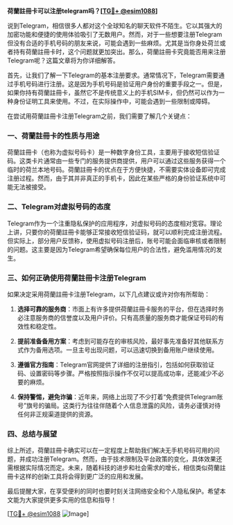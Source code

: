 **荷蘭註冊卡可以注册telegram吗？[[TG💪+ @esim1088](https://t.me/s/esim1088)]**

说到Telegram，相信很多人都对这个全球知名的聊天软件不陌生。它以其强大的加密功能和便捷的使用体验吸引了无数用户。然而，对于一些想要注册Telegram但没有合适的手机号码的朋友来说，可能会遇到一些麻烦。尤其是当你身处荷兰或者持有荷蘭註冊卡时，这个问题就更加突出。那么，荷蘭註冊卡究竟能否用来注册Telegram呢？这篇文章将为你详细解答。

首先，让我们了解一下Telegram的基本注册要求。通常情况下，Telegram需要通过手机号码进行注册。这是因为手机号码是验证用户身份的重要手段之一。但是，如果你持有荷蘭註冊卡，虽然它不是传统意义上的手机SIM卡，但仍然可以作为一种身份证明工具来使用。不过，在实际操作中，可能会遇到一些限制或障碍。

在尝试用荷蘭註冊卡注册Telegram之前，我们需要了解几个关键点：

### 一、荷蘭註冊卡的性质与用途

荷蘭註冊卡（也称为虚拟号码卡）是一种数字身份工具，主要用于接收短信验证码。这类卡片通常由一些专门的服务提供商提供，用户可以通过这些服务获得一个临时的荷兰本地号码。荷蘭註冊卡的优点在于方便快捷，不需要实体设备即可完成注册过程。然而，由于其并非真正的手机卡，因此在某些严格的身份验证系统中可能无法被接受。

### 二、Telegram对虚拟号码的态度

Telegram作为一个注重隐私保护的应用程序，对虚拟号码的态度相对宽容。理论上讲，只要你的荷蘭註冊卡能够正常接收短信验证码，就可以顺利完成注册流程。但实际上，部分用户反馈称，使用虚拟号码注册后，账号可能会面临审核或者限制的问题。这主要是因为Telegram希望确保每位用户的合法性，避免滥用情况的发生。

### 三、如何正确使用荷蘭註冊卡注册Telegram

如果决定采用荷蘭註冊卡注册Telegram，以下几点建议或许对你有所帮助：

1. **选择可靠的服务商**：市面上有许多提供荷蘭註冊卡服务的平台，但在选择时务必注意服务商的信誉度以及用户评价。只有高质量的服务商才能保证号码的有效性和稳定性。
   
2. **提前准备备用方案**：考虑到可能存在的审核风险，最好事先准备好其他联系方式作为备用选项。一旦主号出现问题，可以迅速切换到备用账户继续使用。

3. **遵循官方指南**：Telegram官网提供了详细的注册指引，包括如何获取验证码、设置密码等步骤。严格按照指示操作不仅可以提高成功率，还能减少不必要的麻烦。

4. **保持警惕，避免诈骗**：近年来，网络上出现了不少打着“免费提供Telegram账号”旗号的骗局。这类行为往往伴随着个人信息泄露的风险，请务必谨慎对待任何非正规渠道提供的资源。

### 四、总结与展望

综上所述，荷蘭註冊卡确实可以在一定程度上帮助我们解决无手机号码可用的问题，并成功注册Telegram。然而，由于技术限制及平台政策的变化，具体效果还需根据实际情况而定。未来，随着科技的进步和社会需求的增长，相信类似荷蘭註冊卡这样的创新工具将会得到更广泛的应用和发展。

最后提醒大家，在享受便利的同时也要时刻关注网络安全和个人隐私保护。希望本文能为大家提供更多实用的信息和指导！

[[TG💪+ @esim1088](https://t.me/s/esim1088) ![Image](https://i.postimg.cc/4NQfJmqS/Snipaste-2025-05-13-00-14-12.png)]